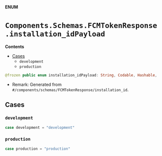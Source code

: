 **ENUM**

# `Components.Schemas.FCMTokenResponse.installation_idPayload`

**Contents**

- [Cases](#cases)
  - `development`
  - `production`

```swift
@frozen public enum installation_idPayload: String, Codable, Hashable, Sendable, CaseIterable
```

- Remark: Generated from `#/components/schemas/FCMTokenResponse/installation_id`.

## Cases
### `development`

```swift
case development = "development"
```

### `production`

```swift
case production = "production"
```
